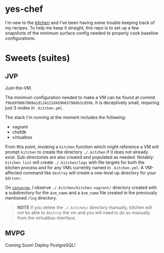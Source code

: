 # yes-chef

I'm new to the [kitchen][1] and I've been having some trouble keeping track of my recipes. To help me keep it straight, this repo is to set up a few snapshots of the minimum surface config needed to properly cook baseline configurations. 

# Sweets (suites)

## JVP

Just-the-VM.

The minimum configuration needed to make a VM can be found at commit `f9bd9f0067889a1d124121d459665796db3c059b`. It is deceptively small, requiring just 3 nodes in `.kitchen.yml`. 

The stack I'm running at the moment includes the following: 

* vagrant
* chefdk
* virtualbox

From this point, invoking a `kitchen` function which might reference a VM will prompt `kitchen` to create the directory `./.kitchen` if it does not already exist. Sub-directories are also created and populated as needed. Notably: `kitchen list` will create `./.kitchen/logs` with file targets for both the kitchen process and for any VMs currently named in `.kitchen.yml`. A VM-affected command like `destroy` will create a one-level up directory for your `$driver`. 

On [`converge`][2], I observe `./.kitchen/kitchen-vagrant/` directory created with a subdirectory for the `$vm_name` and a `$vm_name` file created in the previously mentioned `/log` directory.

> **NOTE** if you delete the `./.kitchen/` directory manually, kitchen will not be able to `destroy` the vm and you will need to do so manually from the virtualbox interface. 

## MVPG

Coming Soon! Deploy PostgreSQL!

[1]: https://kitchen.ci/
[2]: https://kitchen.ci/docs/getting-started/running-converge/
